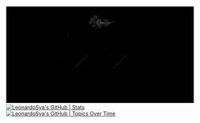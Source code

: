 ![alt text](766bda3f7e16122c39f18559cf16ccab-1.gif)
[![LeonardoSya's GitHub | Stats](https://stats.quine.sh/LeonardoSya/github?theme=dark)](https://quine.sh?utm_source=widgets&utm_campaign=LeonardoSya)
[![LeonardoSya's GitHub | Topics Over Time](https://stats.quine.sh/LeonardoSya/topics-over-time?theme=dark)](https://quine.sh?utm_source=widgets&utm_campaign=LeonardoSya)